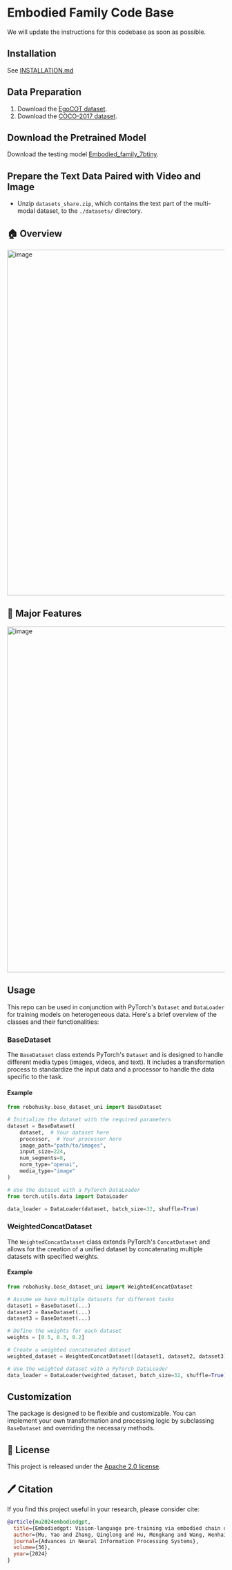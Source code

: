 # Embodied Family Code Base

We will update the instructions for this codebase as soon as possible.

## Installation

See [INSTALLATION.md](https://github.com/EmbodiedGPT/EmbodiedGPT_Pytorch/blob/main/INSTALLATION.md)

## Data Preparation

1. Download the [EgoCOT dataset](https://github.com/EmbodiedGPT/EgoCOT_Dataset).
2. Download the [COCO-2017 dataset](https://www.kaggle.com/datasets/awsaf49/coco-2017-dataset).

## Download the Pretrained Model

Download the testing
model [Embodied_family_7btiny](https://huggingface.co/Liang-ZX/Embodied_family_7b/).

## Prepare the Text Data Paired with Video and Image

- Unzip `datasets_share.zip`, which contains the text part of the multi-modal dataset, to the `./datasets/` directory.

## 🏠 Overview

<img width="800" alt="image" src="https://github.com/EmbodiedGPT/EmbodiedGPT_Pytorch/blob/main/assest/overall_frame_embodiedgpt.png">

## 🎁 Major Features

<img width="800" alt="image" src="https://github.com/EmbodiedGPT/EmbodiedGPT_Pytorch/blob/main/assest/main_features_embodiedgpt.png">

## Usage

This repo can be used in conjunction with PyTorch's `Dataset` and `DataLoader` for training models on heterogeneous
data. Here's a brief overview of the classes and their functionalities:

### BaseDataset

The `BaseDataset` class extends PyTorch's `Dataset` and is designed to handle different media types (images, videos, and
text). It includes a transformation process to standardize the input data and a processor to handle the data specific to
the task.

#### Example

```python
from robohusky.base_dataset_uni import BaseDataset

# Initialize the dataset with the required parameters
dataset = BaseDataset(
    dataset,  # Your dataset here
    processor,  # Your processor here
    image_path="path/to/images",
    input_size=224,
    num_segments=8,
    norm_type="openai",
    media_type="image"
)

# Use the dataset with a PyTorch DataLoader
from torch.utils.data import DataLoader

data_loader = DataLoader(dataset, batch_size=32, shuffle=True)
```

### WeightedConcatDataset

The `WeightedConcatDataset` class extends PyTorch's `ConcatDataset` and allows for the creation of a unified dataset by
concatenating multiple datasets with specified weights.

#### Example

```python
from robohusky.base_dataset_uni import WeightedConcatDataset

# Assume we have multiple datasets for different tasks
dataset1 = BaseDataset(...)
dataset2 = BaseDataset(...)
dataset3 = BaseDataset(...)

# Define the weights for each dataset
weights = [0.5, 0.3, 0.2]

# Create a weighted concatenated dataset
weighted_dataset = WeightedConcatDataset([dataset1, dataset2, dataset3], weights=weights)

# Use the weighted dataset with a PyTorch DataLoader
data_loader = DataLoader(weighted_dataset, batch_size=32, shuffle=True)
```

## Customization

The package is designed to be flexible and customizable. You can implement your own transformation and processing logic
by subclassing `BaseDataset` and overriding the necessary methods.

## 🎫 License

This project is released under the [Apache 2.0 license](LICENSE).

## 🖊️ Citation

If you find this project useful in your research, please consider cite:
```bibtex
@article{mu2024embodiedgpt,
  title={Embodiedgpt: Vision-language pre-training via embodied chain of thought},
  author={Mu, Yao and Zhang, Qinglong and Hu, Mengkang and Wang, Wenhai and Ding, Mingyu and Jin, Jun and Wang, Bin and Dai, Jifeng and Qiao, Yu and Luo, Ping},
  journal={Advances in Neural Information Processing Systems},
  volume={36},
  year={2024}
}
```

